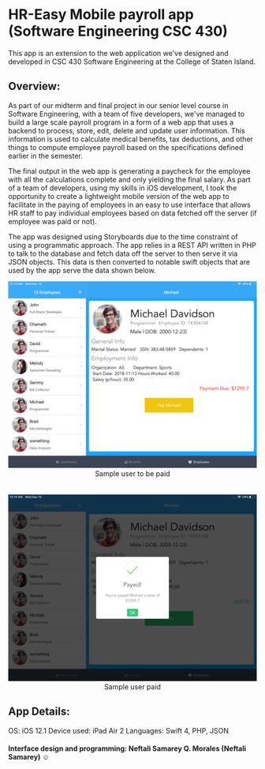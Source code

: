 
# HR-Easy Mobile payroll app  (Software Engineering CSC 430)

This app is an extension to the web application we've designed and developed in CSC 430 Software Engineering at the College of Staten Island.

## Overview:
As part of our midterm and final project in  our senior level course in Software Engineering, with a team of five developers, we've managed to build a 
large scale payroll program in a form of a web app that uses a backend to process, store, edit, delete and update user information.  This information is used
to calculate medical benefits, tax deductions, and other things to compute employee payroll based on the specifications defined earlier in the semester.

The final output in the web app is generating a paycheck for the employee with all the calculations complete and only yielding the final salary.
As part of a team of developers, using my skills in iOS development, I took the opportunity to create a lightweight mobile version of the web app to 
facilitate in the paying of employees in an easy to use interface that allows HR staff to pay individual employees based on data fetched off the server (if employee was paid or not).

The app was designed using Storyboards due to the time constraint of using a  programmatic approach. The app relies in a REST API written in PHP to talk to the database and fetch data off the server to then serve it via JSON objects. This data is then  converted to notable swift objects that are used by the app serve the data shown below.


<div align = "center">
<img src="Screenshots/image1.png" width="700" /><br/>
<span>Sample user to be paid</span>
<br/><br/><br/>
<img src="Screenshots/image2.png" width="700" /><br/>
<span>Sample user paid</span>
</div>



## App Details:
OS: iOS 12.1
Device used: iPad Air 2
Languages: Swift 4, PHP, JSON

#### Interface design and programming: Neftali Samarey Q. Morales (Neftali Samarey) ☺️

